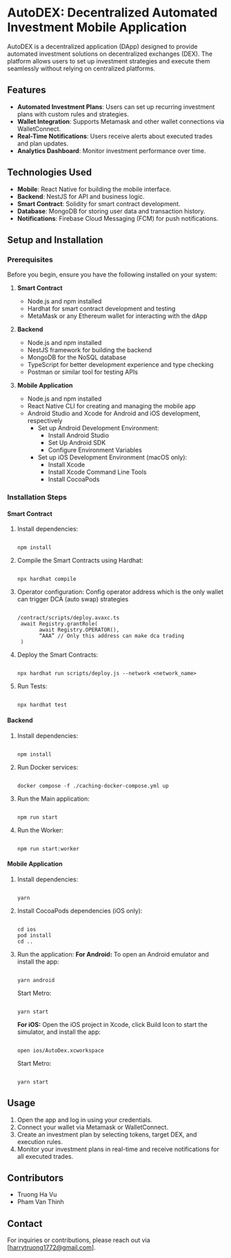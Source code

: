 # AutoDEX: Decentralized Automated Investment Mobile Application

AutoDEX is a decentralized application (DApp) designed to provide automated investment solutions on decentralized exchanges (DEX). The platform allows users to set up investment strategies and execute them seamlessly without relying on centralized platforms.

## Features
- **Automated Investment Plans**: Users can set up recurring investment plans with custom rules and strategies.
- **Wallet Integration**: Supports Metamask and other wallet connections via WalletConnect.
- **Real-Time Notifications**: Users receive alerts about executed trades and plan updates.
- **Analytics Dashboard**: Monitor investment performance over time.


## Technologies Used
- **Mobile**: React Native for building the mobile interface.
- **Backend**: NestJS for API and business logic.
- **Smart Contract**: Solidity for smart contract development.
- **Database**: MongoDB for storing user data and transaction history.
- **Notifications**: Firebase Cloud Messaging (FCM) for push notifications.


## Setup and Installation

### Prerequisites
Before you begin, ensure you have the following installed on your system:
1. **Smart Contract**
    - Node.js and npm installed
    - Hardhat for smart contract development and testing
    - MetaMask or any Ethereum wallet for interacting with the dApp
   
2. **Backend**
    - Node.js and npm installed
    - NestJS framework for building the backend
    - MongoDB for the NoSQL database
    - TypeScript for better development experience and type checking
    - Postman or similar tool for testing APIs
   
3. **Mobile Application**
    - Node.js and npm installed
     - React Native CLI for creating and managing the mobile app
     - Android Studio and Xcode for Android and iOS development, respectively
       - Set up Android Development Environment:
         - Install Android Studio
         - Set Up Android SDK
         - Configure Environment Variables
       - Set up iOS Development Environment (macOS only):
         - Install Xcode
         - Install Xcode Command Line Tools
         - Install CocoaPods


### Installation Steps
#### Smart Contract

1. Install dependencies:
   ```
   
   npm install
   
   ```

2. Compile the Smart Contracts using Hardhat:
   ```
   
   npx hardhat compile
   
   ```
   
3. Operator configuration:
   Config operator address which is the only wallet can trigger DCA (auto swap) strategies
   ```
   
   /contract/scripts/deploy.avaxc.ts
    await Registry.grantRole(
          await Registry.OPERATOR(),
          “AAA” // Only this address can make dca trading
    )
   
   ```

4. Deploy the Smart Contracts:
   ```
   
   npx hardhat run scripts/deploy.js --network <network_name>
   
   ```

5. Run Tests:
   ```
   
   npx hardhat test
   
   ```

#### Backend

1. Install dependencies:
   ```
   
   npm install
   
   ```

2. Run Docker services:
   ```
   
   docker compose -f ./caching-docker-compose.yml up
   
   ```

3. Run the Main application:
   ```
   
   npm run start
   
   ```

4. Run the Worker:
   ```
   
   npm run start:worker
   
   ```

#### Mobile Application

1. Install dependencies:
   ```
   
   yarn
   
   ```

2. Install CocoaPods dependencies (iOS only):
   ```
   
   cd ios
   pod install
   cd ..
   
   ```

3. Run the application:
   **For Android:**
   To open an Android emulator and install the app:
   ```
   
   yarn android
   
   ```
   
   Start Metro:
   ```
   
   yarn start
   
   ```

   **For iOS:**
   Open the iOS project in Xcode, click Build Icon to start the simulator, and install the app:
   ```
   
   open ios/AutoDex.xcworkspace
   
   ```
   
   Start Metro:
   ```
   
   yarn start
   
   ```

## Usage
1. Open the app and log in using your credentials.
2. Connect your wallet via Metamask or WalletConnect.
3. Create an investment plan by selecting tokens, target DEX, and execution rules.
4. Monitor your investment plans in real-time and receive notifications for all executed trades.


## Contributors
- Truong Ha Vu  
- Pham Van Thinh  


## Contact
For inquiries or contributions, please reach out via [harrytruong1772@gmail.com].
